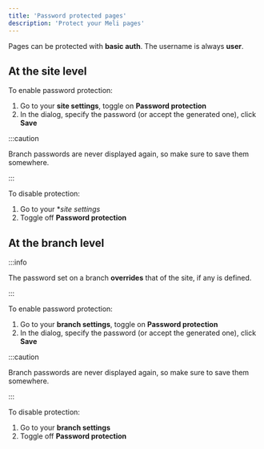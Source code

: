 ```yaml
---
title: 'Password protected pages'
description: 'Protect your Meli pages'
---
```


Pages can be protected with **basic auth**. The username is always **user**.

## At the site level

To enable password protection:

1. Go to your **site settings**, toggle on **Password protection**
1. In the dialog, specify the password (or accept the generated one), click **Save**

:::caution

Branch passwords are never displayed again, so make sure to save them somewhere.

:::

To disable protection:
1. Go to your **site settings*
1. Toggle off **Password protection**


## At the branch level

:::info

The password set on a branch **overrides** that of the site, if any is defined. 

:::

To enable password protection:

1. Go to your **branch settings**, toggle on **Password protection**
1. In the dialog, specify the password (or accept the generated one), click **Save**

:::caution

Branch passwords are never displayed again, so make sure to save them somewhere.

:::

To disable protection:
1. Go to your **branch settings**
1. Toggle off **Password protection**
